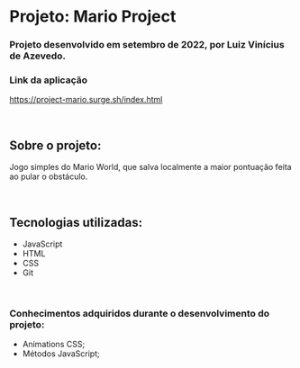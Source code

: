 # Projeto: Mario Project

### Projeto desenvolvido em setembro de 2022, por Luiz Vinícius de Azevedo.


### Link da aplicação

https://project-mario.surge.sh/index.html

<br>

## Sobre o projeto: 
Jogo simples do Mario World, que salva localmente a maior pontuação feita ao pular o obstáculo.

<br>


## Tecnologias utilizadas:
- JavaScript
- HTML
- CSS
- Git
<br>

### Conhecimentos adquiridos durante o desenvolvimento do projeto:
- Animations CSS;
- Métodos JavaScript;



